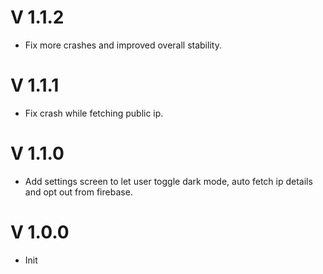 # V 1.1.2

- Fix more crashes and improved overall stability.

# V 1.1.1

- Fix crash while fetching public ip.

# V 1.1.0

- Add settings screen to let user toggle dark mode, auto fetch ip details and opt out from firebase.

# V 1.0.0

- Init
